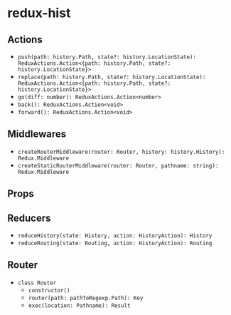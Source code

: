 # redux-hist

## Actions

- `push(path: history.Path, state?: history.LocationState): ReduxActions.Action<{path: history.Path, state?: history.LocationState}>`
- `replace(path: history.Path, state?: history.LocationState): ReduxActions.Action<{path: history.Path, state?: history.LocationState}>`
- `go(diff: number): ReduxActions.Action<number>`
- `back(): ReduxActions.Action<void>`
- `forward(): ReduxActions.Action<void>`

## Middlewares

- `createRouterMiddleware(router: Router, history: history.History): Redux.Middleware`
- `createStaticRouterMiddleware(router: Router, pathname: string): Redux.Middleware`

## Props

## Reducers

- `reduceHistory(state: History, action: HistoryAction): History`
- `reduceRouting(state: Routing, action: HistoryAction): Routing`

## Router

- `class Router`
  - `constructor()`
  - `router(path: pathToRegexp.Path): Key`
  - `exec(location: Pathname): Result`
